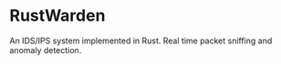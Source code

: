 # RustWarden
An IDS/IPS system implemented in Rust. Real time packet sniffing and anomaly detection.
